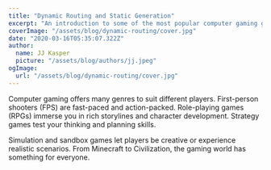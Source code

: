 ```yaml
---
title: "Dynamic Routing and Static Generation"
excerpt: "An introduction to some of the most popular computer gaming genres today."
coverImage: "/assets/blog/dynamic-routing/cover.jpg"
date: "2020-03-16T05:35:07.322Z"
author:
  name: JJ Kasper
  picture: "/assets/blog/authors/jj.jpeg"
ogImage:
  url: "/assets/blog/dynamic-routing/cover.jpg"
---
```


Computer gaming offers many genres to suit different players. First-person shooters (FPS) are fast-paced and action-packed. Role-playing games (RPGs) immerse you in rich storylines and character development. Strategy games test your thinking and planning skills.

Simulation and sandbox games let players be creative or experience realistic scenarios. From Minecraft to Civilization, the gaming world has something for everyone.
